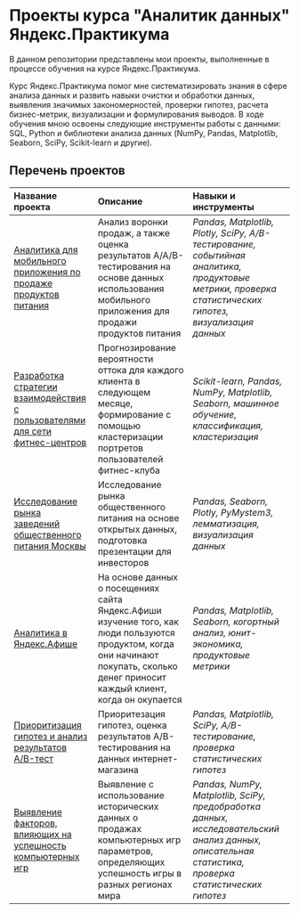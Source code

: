 # Проекты курса "Аналитик данных" Яндекс.Практикума
В данном репозитории представлены мои проекты, выполненные в процессе обучения на курсе Яндекс.Практикума.

Курс Яндекс.Практикума помог мне систематизировать знания в сфере анализа данных и развить навыки очистки и обработки данных, выявления значимых закономерностей, проверки гипотез, расчета бизнес-метрик, визуализации и формулирования выводов. В ходе обучения мною освоены следующие инструменты работы с данными: SQL, Python и библиотеки анализа данных (NumPy, Pandas, Matplotlib, Seaborn, SciPy, Scikit-learn и другие). 

## Перечень проектов
| Название проекта | Описание | Навыки и инструменты | 
| :---------------------- | :---------------------- | :---------------------- |
| [Аналитика для мобильного приложения по продаже продуктов питания](app_funnel) | Анализ воронки продаж, а также оценка результатов A/A/B-тестирования на основе данных использования мобильного приложения для продажи продуктов питания | *Pandas, Matplotlib, Plotly, SciPy, A/B-тестирование, событийная аналитика, продуктовые метрики, проверка статистических гипотез, визуализация данных* |
| [Разработка стратегии взаимодействия с пользователями для сети фитнес-центров](gym_churn) | Прогнозирование вероятности оттока для каждого клиента в следующем месяце, формирование с помощью кластеризации портретов пользователей фитнес-клуба | *Scikit-learn, Pandas, NumPy, Matplotlib, Seaborn, машинное обучение, классификация, кластеризация*|
| [Исследование рынка заведений общественного питания Москвы](foodservice_market) | Исследование рынка общественного питания на основе открытых данных, подготовка презентации для инвесторов | *Pandas, Seaborn, Plotly, PyMystem3, лемматизация, визуализация данных* |
| [Аналитика в Яндекс.Афише](business_metrics) | На основе данных о посещениях сайта Яндекс.Афиши изучение того, как люди пользуются продуктом, когда они начинают покупать, сколько денег приносит каждый клиент, когда он окупается | *Pandas, Matplotlib, Seaborn, когортный анализ, юнит-экономика, продуктовые метрики* |
| [Приоритизация гипотез и анализ результатов A/B-тест](ab_testing) | Приоритезация гипотез, оценка результатов A/B-тестирования на данных интернет-магазина | *Pandas, Matplotlib, SciPy, A/B-тестирование, проверка статистических гипотез* |
| [Выявление факторов, влияющих на успешность компьютерных игр](games) | Выявление с использование исторических данных о продажах компьютерных игр параметров, определяющих успешность игры в разных регионах мира | *Pandas, NumPy, Matplotlib, SciPy, предобработка данных, исследовательский анализ данных, описательная статистика, проверка статистических гипотез* |
